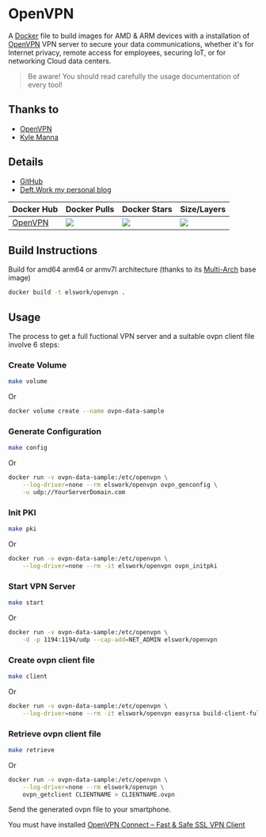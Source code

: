 # OpenVPN

A [Docker](http://docker.com) file to build images for AMD & ARM devices with a installation of [OpenVPN](https://openvpn.net/) VPN server to secure your data communications, whether it's for Internet privacy, remote access for employees, securing IoT, or for networking Cloud data centers.

> Be aware! You should read carefully the usage documentation of every tool!

## Thanks to

- [OpenVPN](https://openvpn.net/)
- [Kyle Manna](https://github.com/kylemanna/docker-openvpn)

## Details

- [GitHub](https://github.com/DeftWork/openvpn)
- [Deft.Work my personal blog](http://deft.work)

| Docker Hub | Docker Pulls | Docker Stars | Size/Layers |
| --- | --- | --- | --- |
| [OpenVPN](https://hub.docker.com/r/elswork/openvpn "elswork/openvpn on Docker Hub") | [![](https://img.shields.io/docker/pulls/elswork/openvpn.svg)](https://hub.docker.com/r/elswork/openvpn "openvpn on Docker Hub") | [![](https://img.shields.io/docker/stars/elswork/openvpn.svg)](https://hub.docker.com/r/elswork/openvpn "OpenVPN on Docker Hub") | [![](https://images.microbadger.com/badges/image/elswork/openvpn.svg)](https://microbadger.com/images/elswork/openvpn "OpenVPN on microbadger.com") |

## Build Instructions

Build for amd64 arm64 or armv7l architecture (thanks to its [Multi-Arch](https://blog.docker.com/2017/11/multi-arch-all-the-things/) base image)

``` sh
docker build -t elswork/openvpn .
```

## Usage

The process to get a full fuctional VPN server and a suitable ovpn client file involve 6 steps:

### Create Volume

``` sh
make volume
``` 
Or
``` sh
docker volume create --name ovpn-data-sample
``` 

### Generate Configuration

``` sh
make config
``` 
Or
``` sh
docker run -v ovpn-data-sample:/etc/openvpn \
    --log-driver=none --rm elswork/openvpn ovpn_genconfig \
    -u udp://YourServerDomain.com
``` 

### Init PKI

``` sh
make pki
``` 
Or
``` sh
docker run -v ovpn-data-sample:/etc/openvpn \
    --log-driver=none --rm -it elswork/openvpn ovpn_initpki
```

### Start VPN Server

``` sh
make start
``` 
Or
``` sh
docker run -v ovpn-data-sample:/etc/openvpn \
    -d -p 1194:1194/udp --cap-add=NET_ADMIN elswork/openvpn
```

### Create ovpn client file

``` sh
make client
``` 
Or
``` sh
docker run -v ovpn-data-sample:/etc/openvpn \
    --log-driver=none --rm -it elswork/openvpn easyrsa build-client-full CLIENTNAME nopass
```

### Retrieve ovpn client file

``` sh
make retrieve
``` 
Or
``` sh
docker run -v ovpn-data-sample:/etc/openvpn \
    --log-driver=none --rm elswork/openvpn \
    ovpn_getclient CLIENTNAME > CLIENTNAME.ovpn
```

Send the generated ovpn file to your smartphone.

You must have installed [OpenVPN Connect – Fast & Safe SSL VPN Client](https://play.google.com/store/apps/details?id=net.openvpn.openvpn)